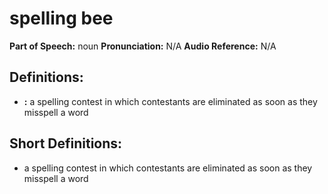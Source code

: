 # spelling bee

**Part of Speech:** noun
**Pronunciation:** N/A
**Audio Reference:** N/A

## Definitions:
- **:** a spelling contest in which contestants are eliminated as soon as they misspell a word

## Short Definitions:
- a spelling contest in which contestants are eliminated as soon as they misspell a word
